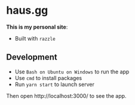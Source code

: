 # haus.gg

**This is my personal site**:

- Built with `razzle`

## Development

- Use `Bash on Ubuntu on Windows` to run the app
- Use `cmd` to install packages
- Run `yarn start` to launch server

Then open http://localhost:3000/ to see the app.

